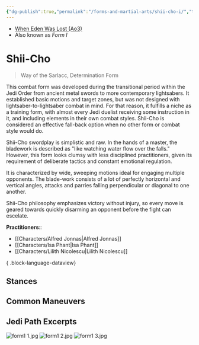 ```yaml
---
{"dg-publish":true,"permalink":"/forms-and-martial-arts/shii-cho-i/","tags":["form"]}
---
```


- [When Eden Was Lost (Ao3)](https://archiveofourown.org/works/19334440/chapters/45992584)
- Also known as *Form I*
# Shii-Cho
>Way of the Sarlacc, Determination Form

This combat form was developed during the transitional period within the Jedi Order from ancient metal swords to more contemporary lightsabers. It established basic motions and target zones, but was not designed with lightsaber-to-lightsaber combat in mind. For that reason, it fulfills a niche as a training form, with almost every Jedi duelist receiving some instruction in it, and including elements in their own combat styles. Shii-Cho is considered an effective fall-back option when no other form or combat style would do.

Shii-Cho swordplay is simplistic and raw. In the hands of a master, the bladework is described as "like watching water flow over the falls." However, this form looks clumsy with less disciplined practitioners, given its requirement of deliberate tactics and constant emotional regulation. 

It is characterized by wide, sweeping motions ideal for engaging multiple opponents. The blade-work consists of a lot of perfectly horizontal and vertical angles, attacks and parries falling perpendicular or diagonal to one another. 

Shii-Cho philosophy emphasizes victory without injury, so every move is geared towards quickly disarming an opponent before the fight can escelate. 

**Practitioners**::
- [[Characters/Alfred Jonnas\|Alfred Jonnas]]
- [[Characters/Isa Phant\|Isa Phant]]
- [[Characters/Lilith Nicolescu\|Lilith Nicolescu]]

{ .block-language-dataview}
## Stances

## Common Maneuvers

## Jedi Path Excerpts
![form1 1.jpg](/img/user/Jedi%20Path/form1%201.jpg)
![form1 2.jpg](/img/user/Jedi%20Path/form1%202.jpg)
![form1 3.jpg](/img/user/Jedi%20Path/form1%203.jpg)